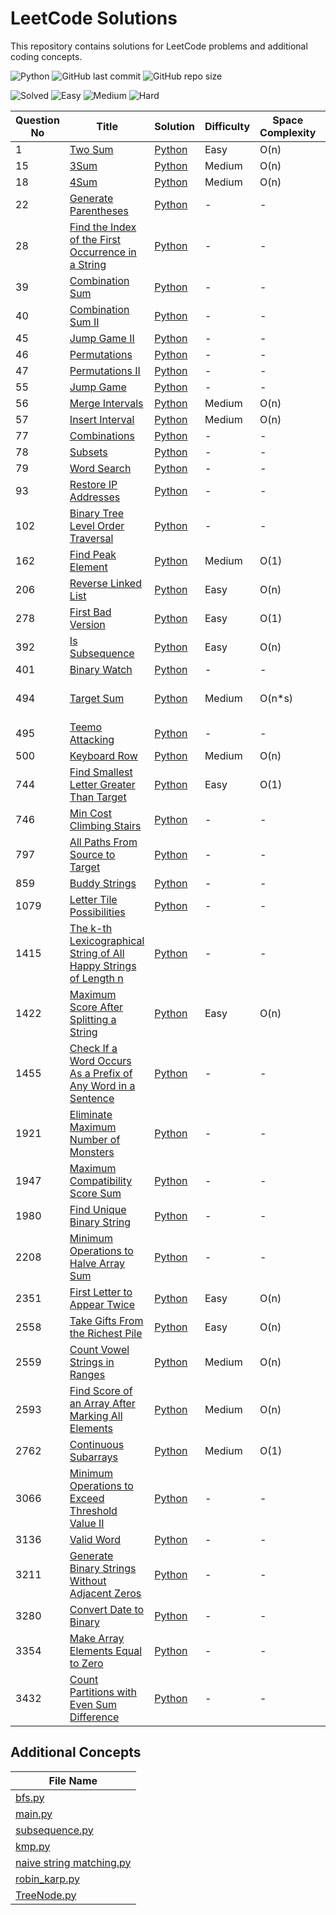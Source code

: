 # LeetCode Solutions

This repository contains solutions for LeetCode problems and additional coding concepts.


![Python](https://img.shields.io/badge/Python-3.11-blue)
![GitHub last commit](https://img.shields.io/github/last-commit/harsh-kumar-tomar/LeetCode)
![GitHub repo size](https://img.shields.io/github/repo-size/harsh-kumar-tomar/LeetCode)

![Solved](https://img.shields.io/badge/Solved-49-blue)
![Easy](https://img.shields.io/badge/Easy-8-green)
![Medium](https://img.shields.io/badge/Medium-10-orange)
![Hard](https://img.shields.io/badge/Hard-0-red)


| Question No | Title | Solution | Difficulty | Space Complexity | Time Complexity |
|-------------|-------|----------|------------|------------------|-----------------|
| 1 | [Two Sum](https://leetcode.com/problems/two-sum) | [Python](./Solutions/1.%20Two%20Sum.py) | Easy | O(n) | O(n) |
| 15 | [3Sum](https://leetcode.com/problems/two-sum) | [Python](./Solutions/15.%203Sum.py) | Medium | O(n) | O(n) |
| 18 | [4Sum](https://leetcode.com/problems/4sum) | [Python](./Solutions/18.%204Sum.py) | Medium | O(n) | O(n*k) |
| 22 | [Generate Parentheses](-) | [Python](./Solutions/22.%20Generate%20Parentheses.py) | - | - | - |
| 28 | [Find the Index of the First Occurrence in a String](-) | [Python](./Solutions/28.%20Find%20the%20Index%20of%20the%20First%20Occurrence%20in%20a%20String.py) | - | - | - |
| 39 | [Combination Sum](-) | [Python](./Solutions/39.%20Combination%20Sum.py) | - | - | - |
| 40 | [Combination Sum II](-) | [Python](./Solutions/Combination\40.%20Combination%20Sum%20II.py) | - | - | - |
| 45 | [Jump Game II](-) | [Python](./Solutions/45.%20Jump%20Game%20II.py) | - | - | - |
| 46 | [Permutations](-) | [Python](./Solutions/Combination\46.%20Permutations.py) | - | - | - |
| 47 | [Permutations II](-) | [Python](./Solutions/Combination\47.%20Permutations%20II.py) | - | - | - |
| 55 | [Jump Game](-) | [Python](./Solutions/55.%20Jump%20Game.py) | - | - | - |
| 56 | [Merge Intervals](https://leetcode.com/problems/merge-intervals/) | [Python](./Solutions/56.%20Merge%20Intervals.py) | Medium | O(n) | O(n) |
| 57 | [Insert Interval](https://leetcode.com/problems/insert-interval/) | [Python](./Solutions/57.%20Insert%20Interval.py) | Medium | O(n) | O(n) |
| 77 | [Combinations](-) | [Python](./Solutions/77.%20Combinations.py) | - | - | - |
| 78 | [Subsets](-) | [Python](./Solutions/78.%20Subsets.py) | - | - | - |
| 79 | [Word Search](-) | [Python](./Solutions/BackTrack\79.%20Word%20Search.py) | - | - | - |
| 93 | [Restore IP Addresses](-) | [Python](./Solutions/93.%20Restore%20IP%20Addresses.py) | - | - | - |
| 102 | [Binary Tree Level Order Traversal](-) | [Python](./Solutions/Tree\102.%20Binary%20Tree%20Level%20Order%20Traversal.py) | - | - | - |
| 162 | [Find Peak Element](https://leetcode.com/problems/first-bad-version/) | [Python](./Solutions/162.%20Find%20Peak%20Element.py) | Medium | O(1) | O(log(n)) |
| 206 | [Reverse Linked List](https://leetcode.com/problems/reverse-linked-list) | [Python](./Solutions/206.%20Reverse%20Linked%20List.py) | Easy | O(n) | O(n) |
| 278 | [First Bad Version](https://leetcode.com/problems/first-bad-version/) | [Python](./Solutions/278.%20First%20Bad%20Version.py) | Easy | O(1) | O(log(n)) |
| 392 | [Is Subsequence](https://leetcode.com/problems/is-subsequence) | [Python](./Solutions/392.%20Is%20Subsequence.py) | Easy | O(n) | O(n) |
| 401 | [Binary Watch](-) | [Python](./Solutions/401.%20Binary%20Watch.py) | - | - | - |
| 494 | [Target Sum](https://leetcode.com/problems/target-sum) | [Python](./Solutions/494.%20Target%20Sum.py) | Medium | O(n*s) | O(n*s) or len(nums)(2*sum(nums)+1) |
| 495 | [Teemo Attacking](-) | [Python](./Solutions/495.%20Teemo%20Attacking.py) | - | - | - |
| 500 | [Keyboard Row](https://leetcode.com/problems/keyboard-row) | [Python](./Solutions/500.%20Keyboard%20Row.py) | Medium | O(n) | O(n*k) |
| 744 | [Find Smallest Letter Greater Than Target](https://leetcode.com/problems/first-bad-version) | [Python](./Solutions/744.%20Find%20Smallest%20Letter%20Greater%20Than%20Target.py) | Easy | O(1) | O(log(n)) |
| 746 | [Min Cost Climbing Stairs](-) | [Python](./Solutions/746.%20Min%20Cost%20Climbing%20Stairs.py) | - | - | - |
| 797 | [All Paths From Source to Target](-) | [Python](./Solutions/797.%20All%20Paths%20From%20Source%20to%20Target.py) | - | - | - |
| 859 | [Buddy Strings](-) | [Python](./Solutions/859.%20Buddy%20Strings.py) | - | - | - |
| 1079 | [Letter Tile Possibilities](-) | [Python](./Solutions/1079.%20Letter%20Tile%20Possibilities.py) | - | - | - |
| 1415 | [The k-th Lexicographical String of All Happy Strings of Length n](-) | [Python](./Solutions/1415.%20The%20k-th%20Lexicographical%20String%20of%20All%20Happy%20Strings%20of%20Length%20n.py) | - | - | - |
| 1422 | [Maximum Score After Splitting a String](https://leetcode.com/problems/maximum-score-after-splitting-a-string) | [Python](./Solutions/1422.%20Maximum%20Score%20After%20Splitting%20a%20String.py) | Easy | O(n) | O(n) |
| 1455 | [Check If a Word Occurs As a Prefix of Any Word in a Sentence](-) | [Python](./Solutions/1455.%20Check%20If%20a%20Word%20Occurs%20As%20a%20Prefix%20of%20Any%20Word%20in%20a%20Sentence.py) | - | - | - |
| 1921 | [Eliminate Maximum Number of Monsters](-) | [Python](./Solutions/1921.%20Eliminate%20Maximum%20Number%20of%20Monsters.py) | - | - | - |
| 1947 | [Maximum Compatibility Score Sum](-) | [Python](./Solutions/1947.%20Maximum%20Compatibility%20Score%20Sum.py) | - | - | - |
| 1980 | [Find Unique Binary String](-) | [Python](./Solutions/1980.%20Find%20Unique%20Binary%20String.py) | - | - | - |
| 2208 | [Minimum Operations to Halve Array Sum](-) | [Python](./Solutions/2208.%20Minimum%20Operations%20to%20Halve%20Array%20Sum.py) | - | - | - |
| 2351 | [First Letter to Appear Twice](https://leetcode.com/problems/first-letter-to-appear-twice) | [Python](./Solutions/2351.%20First%20Letter%20to%20Appear%20Twice.py) | Easy | O(n) | O(n) |
| 2558 | [Take Gifts From the Richest Pile](https://leetcode.com/problems/take-gifts-from-the-richest-pile) | [Python](./Solutions/2558.%20Take%20Gifts%20From%20the%20Richest%20Pile.py) | Easy | O(n) | O(n+k*logn) |
| 2559 | [Count Vowel Strings in Ranges](https://leetcode.com/problems/count-vowel-strings-in-ranges) | [Python](./Solutions/2559.%20Count%20Vowel%20Strings%20in%20Ranges.py) | Medium | O(n) | O(n) |
| 2593 | [Find Score of an Array After Marking All Elements](https://leetcode.com/problems/find-score-of-an-array-after-marking-all-elements) | [Python](./Solutions/2593.%20Find%20Score%20of%20an%20Array%20After%20Marking%20All%20Elements.py) | Medium | O(n) | O(nlogn) |
| 2762 | [Continuous Subarrays](https://leetcode.com/problems/continuous-subarrays) | [Python](./Solutions/2762.%20Continuous%20Subarrays.py) | Medium | O(1) | O(log(n)) |
| 3066 | [Minimum Operations to Exceed Threshold Value II](-) | [Python](./Solutions/3066.%20Minimum%20Operations%20to%20Exceed%20Threshold%20Value%20II.py) | - | - | - |
| 3136 | [Valid Word](-) | [Python](./Solutions/3136.%20Valid%20Word.py) | - | - | - |
| 3211 | [Generate Binary Strings Without Adjacent Zeros](-) | [Python](./Solutions/3211.%20Generate%20Binary%20Strings%20Without%20Adjacent%20Zeros.py) | - | - | - |
| 3280 | [Convert Date to Binary](-) | [Python](./Solutions/3280.%20Convert%20Date%20to%20Binary.py) | - | - | - |
| 3354 | [Make Array Elements Equal to Zero](-) | [Python](./Solutions/3354.%20Make%20Array%20Elements%20Equal%20to%20Zero.py) | - | - | - |
| 3432 | [Count Partitions with Even Sum Difference](-) | [Python](./Solutions/3432.%20Count%20Partitions%20with%20Even%20Sum%20Difference.py) | - | - | - |

## Additional Concepts

| File Name |
|-----------|
| [bfs.py](./Solutions/bfs.py) |
| [main.py](./Solutions/main.py) |
| [subsequence.py](./Solutions/subsequence.py) |
| [kmp.py](./Solutions/StringMatch\kmp.py) |
| [naive string matching.py](./Solutions/StringMatch\naive%20string%20matching.py) |
| [robin_karp.py](./Solutions/StringMatch\robin_karp.py) |
| [TreeNode.py](./Solutions/Tree\TreeNode.py) |
